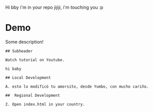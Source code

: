 Hi bby i'm in your repo jijiji, i'm touching you :p

# Demo

Some description!

    ## Subheader

    Watch tutorial on Youtube.

    hi baby

    ## Local Development 

    A. esto lo modificó tu amorsito, desde Yumbo, con mucho cariño.

    ##  Regional Development

    2. Open index.html in your country.
    

